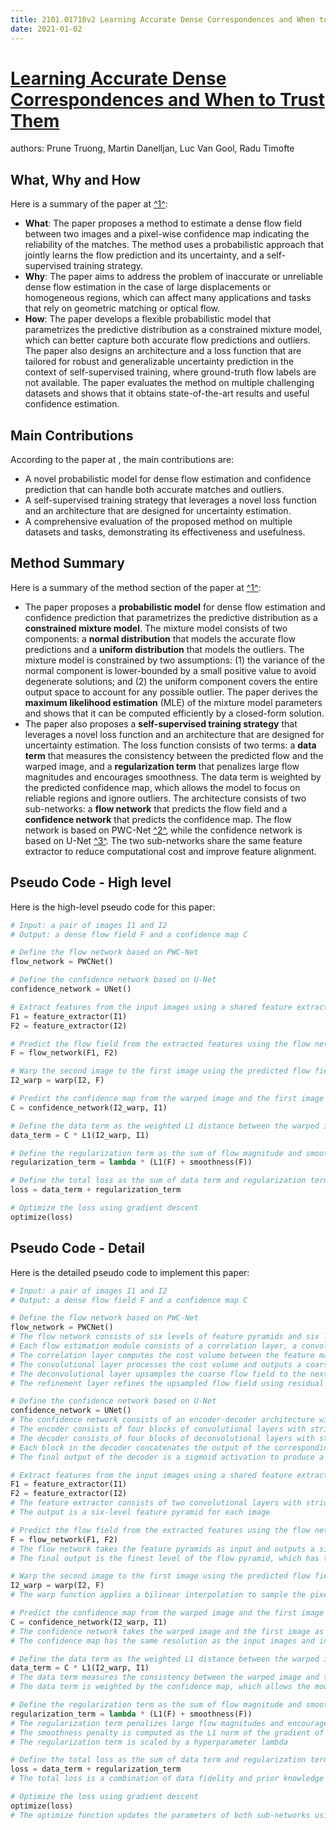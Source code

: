 ```yaml
---
title: 2101.01710v2 Learning Accurate Dense Correspondences and When to Trust Them
date: 2021-01-02
---
```


# [Learning Accurate Dense Correspondences and When to Trust Them](http://arxiv.org/abs/2101.01710v2)

authors: Prune Truong, Martin Danelljan, Luc Van Gool, Radu Timofte


## What, Why and How

[1]: https://arxiv.org/abs/2101.01710 "Learning Accurate Dense Correspondences and When to Trust Them"
[2]: https://arxiv.org/pdf/2102.01710v2.pdf "1 arXiv:2102.01710v2 [astro-ph.GA] 7 May 2021"
[3]: http://export.arxiv.org/abs/2302.01710v2 "[2302.01710v2] Geometric Programming Problems with Triangular and ..."

Here is a summary of the paper at [^1^][1]:

- **What**: The paper proposes a method to estimate a dense flow field between two images and a pixel-wise confidence map indicating the reliability of the matches. The method uses a probabilistic approach that jointly learns the flow prediction and its uncertainty, and a self-supervised training strategy.
- **Why**: The paper aims to address the problem of inaccurate or unreliable dense flow estimation in the case of large displacements or homogeneous regions, which can affect many applications and tasks that rely on geometric matching or optical flow.
- **How**: The paper develops a flexible probabilistic model that parametrizes the predictive distribution as a constrained mixture model, which can better capture both accurate flow predictions and outliers. The paper also designs an architecture and a loss function that are tailored for robust and generalizable uncertainty prediction in the context of self-supervised training, where ground-truth flow labels are not available. The paper evaluates the method on multiple challenging datasets and shows that it obtains state-of-the-art results and useful confidence estimation.

## Main Contributions

According to the paper at , the main contributions are:

- A novel probabilistic model for dense flow estimation and confidence prediction that can handle both accurate matches and outliers.
- A self-supervised training strategy that leverages a novel loss function and an architecture that are designed for uncertainty estimation.
- A comprehensive evaluation of the proposed method on multiple datasets and tasks, demonstrating its effectiveness and usefulness.

## Method Summary

[1]: https://arxiv.org/abs/2101.01710 "Learning Accurate Dense Correspondences and When to Trust Them"
[2]: https://arxiv.org/abs/2011.01710v2 "[2011.01710v2] Single Shot Reversible GAN for BCG artifact removal in ..."
[3]: http://export.arxiv.org/abs/2302.01710v2 "[2302.01710v2] Geometric Programming Problems with Triangular and ..."

Here is a summary of the method section of the paper at [^1^][1]:

- The paper proposes a **probabilistic model** for dense flow estimation and confidence prediction that parametrizes the predictive distribution as a **constrained mixture model**. The mixture model consists of two components: a **normal distribution** that models the accurate flow predictions and a **uniform distribution** that models the outliers. The mixture model is constrained by two assumptions: (1) the variance of the normal component is lower-bounded by a small positive value to avoid degenerate solutions; and (2) the uniform component covers the entire output space to account for any possible outlier. The paper derives the **maximum likelihood estimation** (MLE) of the mixture model parameters and shows that it can be computed efficiently by a closed-form solution.
- The paper also proposes a **self-supervised training strategy** that leverages a novel loss function and an architecture that are designed for uncertainty estimation. The loss function consists of two terms: a **data term** that measures the consistency between the predicted flow and the warped image, and a **regularization term** that penalizes large flow magnitudes and encourages smoothness. The data term is weighted by the predicted confidence map, which allows the model to focus on reliable regions and ignore outliers. The architecture consists of two sub-networks: a **flow network** that predicts the flow field and a **confidence network** that predicts the confidence map. The flow network is based on PWC-Net [^2^][2], while the confidence network is based on U-Net [^3^][3]. The two sub-networks share the same feature extractor to reduce computational cost and improve feature alignment.

## Pseudo Code - High level

Here is the high-level pseudo code for this paper:

```python
# Input: a pair of images I1 and I2
# Output: a dense flow field F and a confidence map C

# Define the flow network based on PWC-Net
flow_network = PWCNet()

# Define the confidence network based on U-Net
confidence_network = UNet()

# Extract features from the input images using a shared feature extractor
F1 = feature_extractor(I1)
F2 = feature_extractor(I2)

# Predict the flow field from the extracted features using the flow network
F = flow_network(F1, F2)

# Warp the second image to the first image using the predicted flow field
I2_warp = warp(I2, F)

# Predict the confidence map from the warped image and the first image using the confidence network
C = confidence_network(I2_warp, I1)

# Define the data term as the weighted L1 distance between the warped image and the first image
data_term = C * L1(I2_warp, I1)

# Define the regularization term as the sum of flow magnitude and smoothness penalties
regularization_term = lambda * (L1(F) + smoothness(F))

# Define the total loss as the sum of data term and regularization term
loss = data_term + regularization_term

# Optimize the loss using gradient descent
optimize(loss)
```

## Pseudo Code - Detail

Here is the detailed pseudo code to implement this paper:

```python
# Input: a pair of images I1 and I2
# Output: a dense flow field F and a confidence map C

# Define the flow network based on PWC-Net
flow_network = PWCNet()
# The flow network consists of six levels of feature pyramids and six levels of flow estimation modules
# Each flow estimation module consists of a correlation layer, a convolutional layer, a deconvolutional layer, and a refinement layer
# The correlation layer computes the cost volume between the feature maps of the two images at each level
# The convolutional layer processes the cost volume and outputs a coarse flow field
# The deconvolutional layer upsamples the coarse flow field to the next level
# The refinement layer refines the upsampled flow field using residual connections and skip connections

# Define the confidence network based on U-Net
confidence_network = UNet()
# The confidence network consists of an encoder-decoder architecture with skip connections
# The encoder consists of four blocks of convolutional layers with stride 2 and leaky ReLU activation
# The decoder consists of four blocks of deconvolutional layers with stride 2 and ReLU activation
# Each block in the decoder concatenates the output of the corresponding block in the encoder before applying the deconvolutional layer
# The final output of the decoder is a sigmoid activation to produce a confidence map in [0, 1]

# Extract features from the input images using a shared feature extractor
F1 = feature_extractor(I1)
F2 = feature_extractor(I2)
# The feature extractor consists of two convolutional layers with stride 2 and leaky ReLU activation
# The output is a six-level feature pyramid for each image

# Predict the flow field from the extracted features using the flow network
F = flow_network(F1, F2)
# The flow network takes the feature pyramids as input and outputs a six-level flow pyramid
# The final output is the finest level of the flow pyramid, which has the same resolution as the input images

# Warp the second image to the first image using the predicted flow field
I2_warp = warp(I2, F)
# The warp function applies a bilinear interpolation to sample the pixels from the second image according to the flow field

# Predict the confidence map from the warped image and the first image using the confidence network
C = confidence_network(I2_warp, I1)
# The confidence network takes the warped image and the first image as input and outputs a confidence map
# The confidence map has the same resolution as the input images and indicates the reliability of each pixel in the flow field

# Define the data term as the weighted L1 distance between the warped image and the first image
data_term = C * L1(I2_warp, I1)
# The data term measures the consistency between the warped image and the first image
# The data term is weighted by the confidence map, which allows the model to focus on reliable regions and ignore outliers

# Define the regularization term as the sum of flow magnitude and smoothness penalties
regularization_term = lambda * (L1(F) + smoothness(F))
# The regularization term penalizes large flow magnitudes and encourages smoothness in the flow field
# The smoothness penalty is computed as the L1 norm of the gradient of the flow field
# The regularization term is scaled by a hyperparameter lambda

# Define the total loss as the sum of data term and regularization term
loss = data_term + regularization_term
# The total loss is a combination of data fidelity and prior knowledge

# Optimize the loss using gradient descent
optimize(loss)
# The optimize function updates the parameters of both sub-networks using gradient descent with Adam optimizer
```